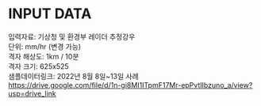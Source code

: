 # INPUT DATA
입력자료: 기상청 및 환경부 레이더 추정강우<br/>
단위: mm/hr (변경 가능)<br/>
격자 해상도: 1km / 10분<br/>
격자 크기: 625x525 <br/>
샘플데이터링크: 2022년 8월 8일~13일 사례<br/>
https://drive.google.com/file/d/1n-gi8MI1ITpmF17Mr-epPvtIIbzuno_a/view?usp=drive_link<br/>
